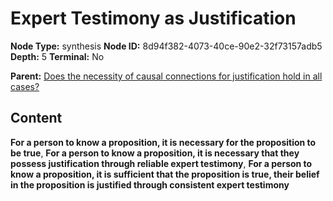 # Expert Testimony as Justification

**Node Type:** synthesis
**Node ID:** 8d94f382-4073-40ce-90e2-32f73157adb5
**Depth:** 5
**Terminal:** No

**Parent:** [Does the necessity of causal connections for justification hold in all cases?](does-the-necessity-of-causal-connections-for-justification-hold-in-all-cases-antithesis-0fa00f58-27cf-4522-bb25-cfc484a486c6.md)

## Content

**For a person to know a proposition, it is necessary for the proposition to be true**, **For a person to know a proposition, it is necessary that they possess justification through reliable expert testimony**, **For a person to know a proposition, it is sufficient that the proposition is true, their belief in the proposition is justified through consistent expert testimony**
